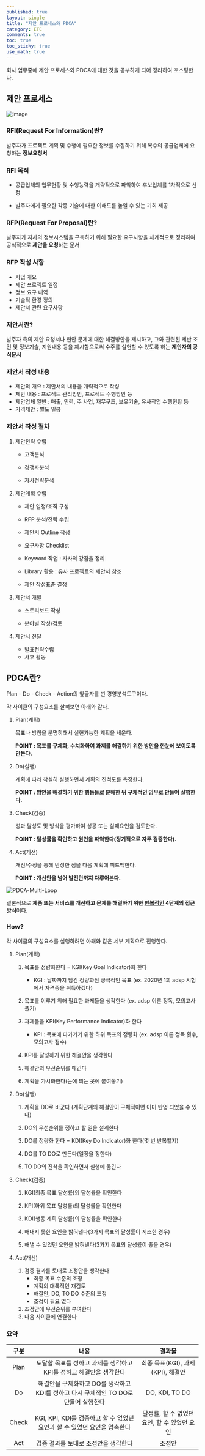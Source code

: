```yaml
---
published: true
layout: single
title: "제안 프로세스와 PDCA"
category: ETC
comments: true
toc: true
toc_sticky: true
use_math: true
---
```


회사 업무중에 제안 프로세스와 PDCA에 대한 것을 공부하게 되어 정리하여 포스팅한다.



## 제안 프로세스

<img src="https://i.ibb.co/PxPW5v3/image.png" alt="image" border="0">



### RFI(Request For Information)란?

발주자가 프로젝트 계획 및 수행에 필요한 정보를 수집하기 위해 복수의 공급업체에 요청하는 **정보요청서**



### RFI 목적

- 공급업체의 업무현황 및 수행능력을 개략적으로 파악하여 후보업체를 1차적으로 선정

- 발주자에게 필요한 각종 기술에 대한 이해도를 높일 수 있는 기회 제공



### RFP(Request For Proposal)란?

발주자가 자사의 정보시스템을 구축하기 위해 필요한 요구사항을 체계적으로 정리하여 공식적으로 **제안을 요청**하는 문서



### RFP 작성 사항

- 사업 개요
- 제안 프로젝트 일정
- 정보 요구 내역
- 기술적 환경 정의
- 제안서 관련 요구사항



### 제안서란?

발주자 측의 제안 요청서나 현안 문제에 대한 해결방안을 제시하고, 그와 관련된 제반 조건 및 정보기술, 지원내용 등을 제시함으로써 수주를 실현할 수 있도록 하는 **제안자의 공식문서**



### 제안서 작성 내용

- 제안의 개요 : 제안서의 내용을 개략적으로 작성
- 제안 내용 : 프로젝트 관리방안, 프로젝트 수행방안 등
- 제안업체 일반 : 매출, 인력, 주 사업, 재무구조, 보유기술, 유사작업 수행현황 등
- 가격제안 : 별도 밀봉



### 제안서 작성 절차

1. 제안전략 수립

   - 고객분석

   - 경쟁사분석

   - 자사전략분석

     

2. 제안계획 수립

   - 제안 일정/조직 구성

   - RFP 분석/전략 수립

   - 제안서 Outline 작성

   - 요구사항 Checklist

   - Keyword 작업 : 자사의 강점을 정리

   - Library 활용 : 유사 프로젝트의 제안서 참조

   - 제안 작성표준 결정

     

3. 제안서 개발

   - 스토리보드 작성

   - 분야별 작성/검토

     

5. 제안서 전달

   - 발표전략수립
   - 사후 활동



## PDCA란?

Plan - Do - Check - Action의 앞글자를 딴 경영분석도구이다.

각 사이클의 구성요소를 살펴보면 아래와 같다.



1. Plan(계획)

   목표나 방침을 분명히해서 실현가능한 계획을 세운다.

   **POINT : 목표를 구체화, 수치화하여 과제를 해결하기 위한 방안을 한눈에 보이도록 만든다.**

   

2. Do(실행)

   계획에 따라 착실히 실행하면서 계획의 진척도를 측정한다.

   **POINT : 방안을 해결하기 위한 행동들로 분해한 뒤 구체적인 임무로 만들어 실행한다.**

   

3. Check(검증)

   성과 달성도 및 방식을 평가하여 성공 또는 실패요인을 검토한다.

   **POINT : 달성률을 확인하고 원인을 파악한다(정기적으로 자주 검증한다).**

   

4. Act(개선)

   개선/수정을 통해 반성한 점을 다음 계획에 피드백한다.

   **POINT : 개선안을 넘어 발전안까지 다루어본다.**

   

<img src="https://i.ibb.co/hFYqxpn/PDCA-Multi-Loop.png" alt="PDCA-Multi-Loop" border="0">



결론적으로 **제품 또는 서비스를 개선하고 문제를 해결하기 위한 <u>반복적인</u> 4단계의 접근 방식**이다.



### How?

각 사이클의 구성요소를 실행하려면 아래와 같은 세부 계획으로 진행한다.



1. Plan(계획)

   1. 목표를 정량화한다 = KGI(Key Goal Indicator)화 한다
      - KGI : 날짜까지 담긴 정량화된 궁극적인 목표 (ex. 2020년 1회 adsp 시험에서 자격증을 취득하겠다)

   2. 목표를 이루기 위해 필요한 과제들을 생각한다 (ex. adsp 이론 정독, 모의고사 풀기)
   3. 과제들을 KPI(Key Performance Indicator)화 한다
      - KPI : 목표에 다가가기 위한 하위 목표의 정량화 (ex. adsp 이론 정독 횟수, 모의고사 점수)
   4. KPI를 달성하기 위한 해결안을 생각한다
   5. 해결안의 우선순위를 매긴다
   6. 계획을 가시화한다(눈에 띄는 곳에 붙여놓기)

   

2. Do(실행)

   1. 계획을 DO로 바꾼다 (계획단계의 해결안이 구체적이면 이미 반영 되었을 수 있다)

   2. DO의 우선순위를 정하고 할 일을 설계한다

   3. DO를 정량화 한다 = KDI(Key Do Indicator)화 한다(몇 번 반복할지)

   4. DO를 TO DO로 만든다(일정을 정한다)

   5. TO DO의 진척을 확인하면서 실행에 옮긴다

      

3. Check(검증)

   1. KGI(최종 목표 달성률)의 달성률을 확인한다

   2. KPI(하위 목표 달성률)의 달성률을 확인한다

   3. KDI(행동 계획 달성률)의 달성률을 확인한다

   4. 해내지 못한 요인을 밝혀낸다(3가지 목표의 달성률이 저조한 경우)

   5. 해낼 수 있었던 요인을 밝혀낸다(3가지 목표의 달성률이 좋을 경우)

      

4. Act(개선)

   1. 검증 결과를 토대로 조정안을 생각한다
      - 최종 목표 수준의 조정
      - 계획의 대폭적인 재검토
      - 해결안, DO, TO DO 수준의 조정
      - 조정이 필요 없다
   2. 조정안에 우선순위를 부여한다
   3. 다음 사이클에 연결한다



### 요약

| 구분  |                             내용                             |                    결과물                    |
| :---: | :----------------------------------------------------------: | :------------------------------------------: |
| Plan  | 도달할 목표를 정하고 과제를 생각하고 KPI를 정하고 해결안을 생각한다 |      최종 목표(KGI), 과제(KPI), 해결안       |
|  Do   | 해결안을 구체화하고 DO를 생각하고 KDI를 정하고 다시 구체적인 TO DO로 만들어 실행한다 |                DO, KDI, TO DO                |
| Check | KGI, KPI, KDI를 검증하고 할 수 없었던 요인과 할 수 있었던 요인을 압축한다 | 달성률, 할 수 없었던 요인, 할 수 있었던 요인 |
|  Act  |             검증 결과를 토대로 조정안을 생각한다             |                    조정안                    |
